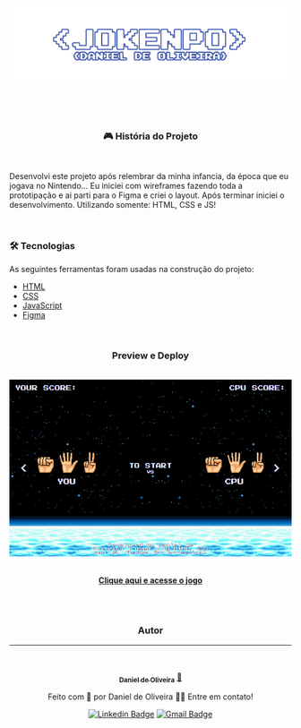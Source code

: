 <img src="./assets/img/capa-readme.png"/>

#

<br>
<h3 align="center">🎮 História do Projeto</h3>
<br>

<p align="">Desenvolvi este projeto após relembrar da minha infancia, da época que eu jogava no Nintendo... Eu iniciei com wireframes fazendo toda a prototipação e ai parti para o Figma e criei o layout. Após terminar iniciei o desenvolvimento. Utilizando somente: HTML, CSS e JS!</p>

<br>

### 🛠 Tecnologias 

As seguintes ferramentas foram usadas na construção do projeto:

- [HTML](https://developer.mozilla.org/pt-BR/docs/Web/HTML)
- [CSS](https://developer.mozilla.org/pt-BR/docs/Web/CSS)
- [JavaScript](https://developer.mozilla.org/pt-BR/docs/Web/JavaScript)
- [Figma](https://www.figma.com/)

<br>

<h3 align="center"><b>Preview e Deploy</b></h3></br>

<img src="./assets/img/capa-projeto.png" />
<br>

<br>
<p align="center"><a href="https://game-jokenpo.surge.sh/"><b>Clique aqui e acesse o jogo</b></a> 
</p>

<div align="center">
</br>
</br>

### Autor</br>
---
</br>

<a href="https://devdanieldeoliveira.com.br/">
 <img style="border-radius: 50%;" src="https://avatars.githubusercontent.com/u/98242025?v=4" width="100px;" alt=""/>
 <br />
 <sub><b>Daniel de Oliveira</b></sub></a> <a href="https://blog.rocketseat.com.br/author/thiago//" title="Rocketseat">👋</a>

Feito com 💙 por Daniel de Oliveira 👋🏽 Entre em contato!

[![Linkedin Badge](https://img.shields.io/badge/-Daniel-blue?style=flat-square&logo=Linkedin&logoColor=white&link=https://www.linkedin.com/in/devoliveira61/)](https://www.linkedin.com/in/devoliveira61) 
[![Gmail Badge](https://img.shields.io/badge/-danieldoliveiraddjob@gmail.com-c14438?style=flat-square&logo=Gmail&logoColor=white&link=mailto:danieldoliveiraddjob@gmail.com)](mailto:danieldoliveiraddjob@gmail.com)

<br>
</div>